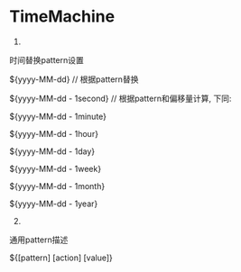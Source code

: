 TimeMachine
======
1.
时间替换pattern设置

${yyyy-MM-dd} // 根据pattern替换

${yyyy-MM-dd - 1second} // 根据pattern和偏移量计算, 下同:

${yyyy-MM-dd - 1minute}

${yyyy-MM-dd - 1hour}

${yyyy-MM-dd - 1day}

${yyyy-MM-dd - 1week}

${yyyy-MM-dd - 1month}

${yyyy-MM-dd - 1year}

2.
通用pattern描述

${[pattern] [action] [value]}